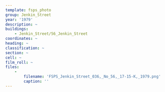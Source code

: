 ```yaml
---
template: fsps_photo
group: Jenkin_Street
year: '1979'
description: ~
buildings:
    - Jenkin_Street/56_Jenkin_Street
coordinates: ~
heading: ~
classification: ~
section: ~
cell: ~
film_roll: ~
files:
    -
        filename: 'FSPS_Jenkin_Street_036,_No_56,_17-15-K,_1979.png'
        caption: ''
---
```

